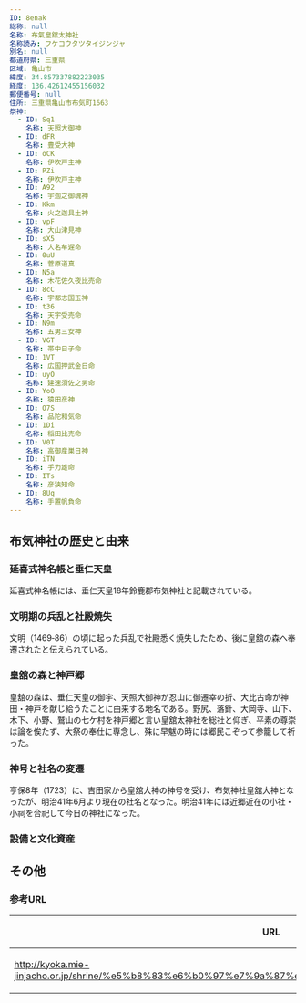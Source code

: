 ```yaml
---
ID: 8enak
総称: null
名称: 布氣皇舘太神社
名称読み: フケコウタツタイジンジャ
別名: null
都道府県: 三重県
区域: 亀山市
緯度: 34.857337882223035
経度: 136.42612455156032
郵便番号: null
住所: 三重県亀山市布気町1663
祭神:
  - ID: Sq1
    名称: 天照大御神
  - ID: dFR
    名称: 豊受大神
  - ID: oCK
    名称: 伊吹戸主神
  - ID: PZi
    名称: 伊吹戸主神
  - ID: A92
    名称: 宇迦之御魂神
  - ID: Kkm
    名称: 火之迦具土神
  - ID: vpF
    名称: 大山津見神
  - ID: sX5
    名称: 大名牟遅命
  - ID: 0uU
    名称: 菅原道真
  - ID: N5a
    名称: 木花佐久夜比売命
  - ID: 8cC
    名称: 宇都志国玉神
  - ID: t36
    名称: 天宇受売命
  - ID: N9m
    名称: 五男三女神
  - ID: VGT
    名称: 帯中日子命
  - ID: 1VT
    名称: 広国押武金日命
  - ID: uyO
    名称: 建速須佐之男命
  - ID: YoO
    名称: 猿田彦神
  - ID: O7S
    名称: 品陀和気命
  - ID: 1Di
    名称: 稲田比売命
  - ID: V0T
    名称: 高御産巣日神
  - ID: iTN
    名称: 手力雄命
  - ID: ITs
    名称: 彦狭知命
  - ID: 8Uq
    名称: 手置帆負命
---
```


## 布気神社の歴史と由来

### 延喜式神名帳と垂仁天皇

延喜式神名帳には、垂仁天皇18年鈴鹿郡布気神社と記載されている。

### 文明期の兵乱と社殿焼失

文明（1469‐86）の頃に起った兵乱で社殿悉く焼失したため、後に皇舘の森へ奉遷されたと伝えられている。

### 皇舘の森と神戸郷

皇舘の森は、垂仁天皇の御宇、天照大御神が忍山に御遷幸の折、大比古命が神田・神戸を献じ給うたことに由来する地名である。野尻、落針、大岡寺、山下、木下、小野、鷲山の七ケ村を神戸郷と言い皇舘太神社を総社と仰ぎ、平素の尊崇は論を俟たず、大祭の奉仕に専念し、殊に早魃の時には郷民こぞって参籠して祈った。

### 神号と社名の変遷

亨保8年（1723）に、吉田家から皇舘大神の神号を受け、布気神社皇舘大神となったが、明治41年6月より現在の社名となった。明治41年には近郷近在の小社・小祠を合祀して今日の神社になった。

### 設備と文化資産

## その他

### 参考URL

| URL                                                                                                     | 説明   |
| ------------------------------------------------------------------------------------------------------- | ------ |
| http://kyoka.mie-jinjacho.or.jp/shrine/%e5%b8%83%e6%b0%97%e7%9a%87%e9%a4%a8%e5%a4%aa%e7%a5%9e%e7%a4%be/ | 神社庁 |
